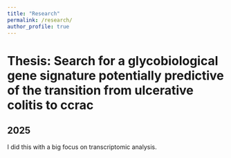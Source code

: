 ```yaml
---
title: "Research"
permalink: /research/
author_profile: true
---
```


# Thesis: Search for a glycobiological gene signature potentially predictive of the transition from ulcerative colitis to ccrac
## 2025
I did this with a big focus on transcriptomic analysis.
